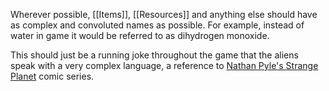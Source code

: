 Wherever possible, [[Items]], [[Resources]] and anything else should have as complex and convoluted names as possible. For example, instead of water in game it would be referred to as dihydrogen monoxide.

This should just be a running joke throughout the game that the aliens speak with a very complex language, a reference to [Nathan Pyle's Strange Planet](https://www.facebook.com/nathanwpyle2) comic series.